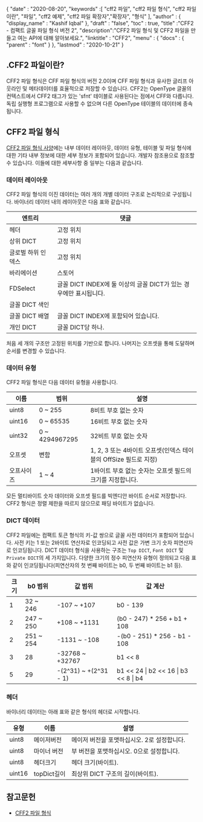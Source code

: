 {
  "date" : "2020-08-20",
  "keywords" :[ "cff2 파일", "cff2 파일 형식", "cff2 파일이란", "파일", "cff2 예제", "cff2 파일 확장자","확장자", "형식" ],
  "author" : {
    "display_name" : "Kashif Iqbal"
},
  "draft" : "false",
  "toc" : true,
  "title" :"CFF2 - 컴팩트 글꼴 파일 형식 버전 2",
  "description":"CFF2 파일 형식 및 CFF2 파일을 만들고 여는 API에 대해 알아보세요.",
  "linktitle" : "CFF2",
  "menu" : {
    "docs" : {
      "parent" : "font"
}
},
  "lastmod" : "2020-10-21"
}

## .CFF2 파일이란?

CFF2 파일 형식은 CFF 파일 형식의 버전 2.0이며 CFF 파일 형식과 유사한 글리프 아웃라인 및 메타데이터를 효율적으로 저장할 수 있습니다. CFF2는 OpenType 글꼴의 컨텍스트에서 CFF2 태그가 있는 'sfnt' 테이블로 사용된다는 점에서 CFF와 다릅니다. 독립 실행형 프로그램으로 사용할 수 없으며 다른 OpenType 테이블의 데이터에 종속됩니다.

## CFF2 파일 형식

[CFF2 파일 형식 사양](https://learn.microsoft.com/en-us/typography/opentype/spec/cff2)에는 내부 데이터 레이아웃, 데이터 유형, 테이블 및 파일 형식에 대한 기타 내부 정보에 대한 세부 정보가 포함되어 있습니다. 개발자 참조용으로 참조할 수 있습니다. 이들에 대한 세부사항 중 일부는 다음과 같습니다.

### 데이터 레이아웃

CFF2 파일 형식의 이진 데이터는 여러 개의 개별 데이터 구조로 논리적으로 구성됩니다. 바이너리 데이터 내의 레이아웃은 다음 표와 같습니다.

|엔트리 |댓글|
---|---|
|헤더 |고정 위치|
|상위 DICT| 고정 위치|
|글로벌 하위 인덱스| 고정 위치|
|바리에이션 |스토어|
|FDSelect |글꼴 DICT INDEX에 둘 이상의 글꼴 DICT가 있는 경우에만 표시됩니다.|
|글꼴 DICT 색인 ||
|글꼴 DICT 배열| 글꼴 DICT INDEX에 포함되어 있습니다.|
|개인 DICT| 글꼴 DICT당 하나.|

처음 세 개의 구조만 고정된 위치를 기반으로 합니다. 나머지는 오프셋을 통해 도달하며 순서를 변경할 수 있습니다.

### 데이터 유형

CFF2 파일 형식은 다음 데이터 유형을 사용합니다.

|이름 |범위 |설명|
---|---|---|
|uint8 |0 ~ 255 |8비트 부호 없는 숫자|
|uint16 |0 ~ 65535| 16비트 부호 없는 숫자|
|uint32 |0 ~ 4294967295| 32비트 부호 없는 숫자|
|오프셋 |변함| 1, 2, 3 또는 4바이트 오프셋(인덱스 테이블의 OffSize 필드로 지정)|
|오프사이즈 |1 ~ 4| 1바이트 부호 없는 숫자는 오프셋 필드의 크기를 지정합니다.|

모든 멀티바이트 숫자 데이터와 오프셋 필드를 빅엔디안 바이트 순서로 저장합니다. CFF2 형식은 정렬 제한을 따르지 않으므로 패딩 바이트가 없습니다.

### DICT 데이터

CFF2 파일에는 컴팩트 토큰 형식의 키-값 쌍으로 글꼴 사전 데이터가 포함되어 있습니다. 사전 키는 1 또는 2바이트 연산자로 인코딩되고 사전 값은 가변 크기 숫자 피연산자로 인코딩됩니다. DICT 데이터 형식을 사용하는 구조는 `Top DICT`, `Font DICT` 및 `Private DICT`의 세 가지입니다. 다양한 크기의 정수 피연산자 유형이 정의되고 다음 표와 같이 인코딩됩니다(피연산자의 첫 번째 바이트는 b0, 두 번째 바이트는 b1 등).

|크기 |b0 범위 |값 범위 |값 계산|
---|---|---|---|
|1 |32 ~ 246| -107 ~ +107 |b0 - 139|
|2 |247 ~ 250| +108 ~ +1131 |(b0 - 247) * 256 + b1 + 108|
|2 |251 ~ 254| -1131 ~ -108| -(b0 - 251) * 256 - b1 - 108|
|3 |28| -32768 ~ +32767| b1 << 8 | b2|
|5 |29| -(2^31) ~ +(2^31 - 1)| b1 << 24 \| b2 << 16 \| b3 << 8 \| b4|

### 헤더

바이너리 데이터는 아래 표와 같은 형식의 헤더로 시작합니다.

|유형 |이름 |설명|
---|---|---|
|uint8| 메이저버전| 메이저 버전을 포맷하십시오. 2로 설정합니다.|
|uint8| 마이너 버전| 부 버전을 포맷하십시오. 0으로 설정합니다.|
|uint8| 헤더크기| 헤더 크기(바이트).|
|uint16| topDict길이| 최상위 DICT 구조의 길이(바이트).|

## 참고문헌

* [CFF2 파일 형식](https://learn.microsoft.com/en-us/typography/opentype/spec/cff2)

